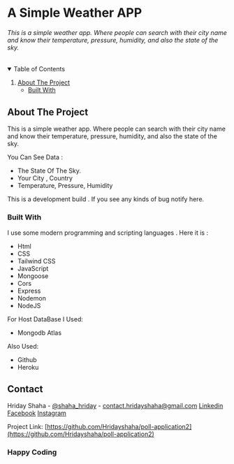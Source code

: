# A Simple Weather APP

###### This is a simple weather app. Where people can search with their city name and know their temperature, pressure, humidity, and also the state of the sky.

<!-- TABLE OF CONTENTS -->
<details open="open">
  <summary>Table of Contents</summary>
  <ol>
    <li>
      <a href="#about-the-project">About The Project</a>
      <ul>
        <li><a href="#built-with">Built With</a></li>
      </ul>
    </li>
  </ol>
</details>

<!-- ABOUT THE PROJECT -->

## About The Project

This is a simple weather app. Where people can search with their city name and know their temperature, pressure, humidity, and also the state of the sky.

You Can See Data :

- The State Of The Sky.
- Your City , Country
- Temperature, Pressure, Humidity

This is a development build . If you see any kinds of bug notify here.

### Built With

I use some modern programming and scripting languages .
Here it is :

- Html
- CSS
- Tailwind CSS
- JavaScript
- Mongoose
- Cors
- Express
- Nodemon
- NodeJS

For Host DataBase I Used:

- Mongodb Atlas

Also Used:

- Github
- Heroku

<!-- CONTACT -->

## Contact

Hriday Shaha - [@shaha_hriday](https://twitter.com/shaha_hriday) - contact.hridayshaha@gmail.com
[Linkedin](https://www.linkedin.com/in/hridayshaha/)
[Facebook](https://www.facebook.com/hriday.shaha.official)
[Instagram](https://www.instagram.com/hridayshaha_programmer/)

Project Link: [https://github.com/Hridayshaha/poll-application2](https://github.com/Hridayshaha/poll-application2)

### Happy Coding
